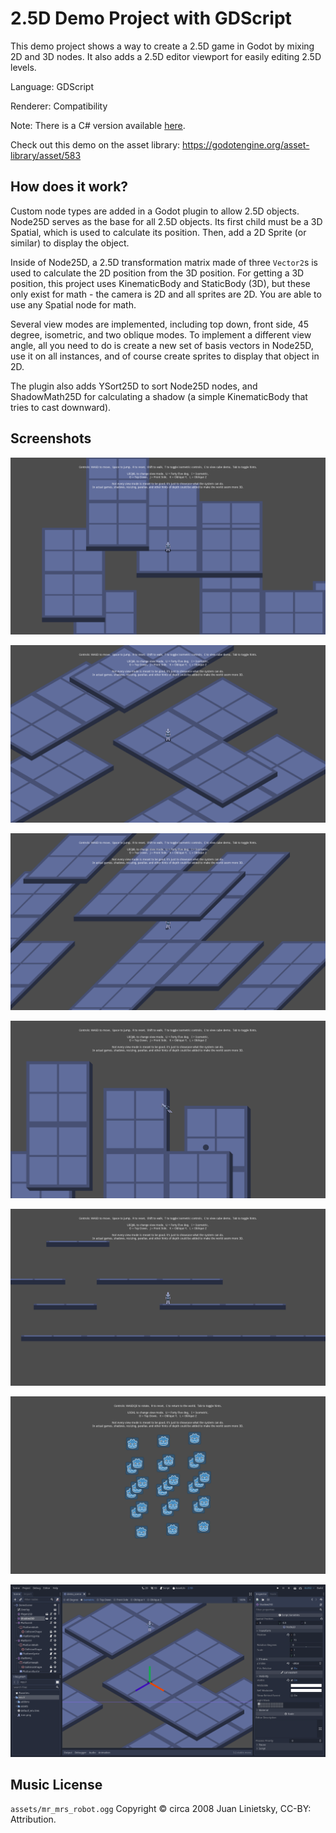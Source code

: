 # 2.5D Demo Project with GDScript

This demo project shows a way to create a 2.5D game
in Godot by mixing 2D and 3D nodes. It also adds a
2.5D editor viewport for easily editing 2.5D levels.

Language: GDScript

Renderer: Compatibility

Note: There is a C# version available [here](https://github.com/godotengine/godot-demo-projects/tree/master/mono/2.5d).

Check out this demo on the asset library: https://godotengine.org/asset-library/asset/583

## How does it work?

Custom node types are added in a Godot plugin to allow 2.5D objects. Node25D serves as the base for all 2.5D objects. Its first child must be a 3D Spatial, which is used to calculate its position. Then, add a 2D Sprite (or similar) to display the object.

Inside of Node25D, a 2.5D transformation matrix made of three `Vector2`s is used to calculate the 2D position from the 3D position. For getting a 3D position, this project uses KinematicBody and StaticBody (3D), but these only exist for math - the camera is 2D and all sprites are 2D. You are able to use any Spatial node for math.

Several view modes are implemented, including top down, front side, 45 degree, isometric, and two oblique modes. To implement a different view angle, all you need to do is create a new set of basis vectors in Node25D, use it on all instances, and of course create sprites to display that object in 2D.

The plugin also adds YSort25D to sort Node25D nodes, and ShadowMath25D for calculating a shadow (a simple KinematicBody that tries to cast downward).

## Screenshots

![Forty Five Degrees](screenshots/forty_five.png)

![Isometric](screenshots/isometric.png)

![Oblique Z](screenshots/oblique_z.png)

![Oblique Y](screenshots/oblique_y.png)

![Front Side](screenshots/front_side.png)

![Cube](screenshots/cube.png)

![2.5D Editor Viewport](screenshots/editor.png)

## Music License

`assets/mr_mrs_robot.ogg` Copyright &copy; circa 2008 Juan Linietsky, CC-BY: Attribution.
